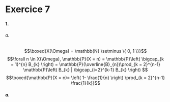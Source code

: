 # Exercice 7
#### 1.
###### a.
$$\boxed{X(\Omega) = \mathbb{N} \setminus \{ 0, 1 \}}$$
$$\forall n \in X(\Omega), \mathbb{P}(X = n) = \mathbb{P}\left( \bigcap_{k = 1}^{n} B_{k} \right) = \mathbb{P}(\overline{B}_{n})\prod_{k = 2}^{n-1} \mathbb{P}\left( B_{k} | \bigcap_{i=2}^{k-1} B_{k} \right) $$
$$\boxed{\mathbb{P}(X = n)= \left( 1- \frac{1}{n} \right) \prod_{k = 2}^{n-1} \frac{1}{k}}$$

##### a.
